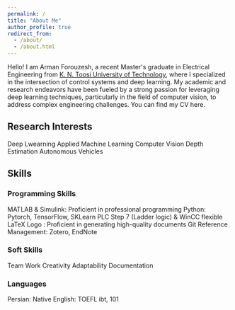 ```yaml
---
permalink: /
title: "About Me"
author_profile: true
redirect_from: 
  - /about/
  - /about.html
---
```


Hello! I am Arman Forouzesh, a recent Master's graduate in Electrical Engineering from [K. N. Toosi University of Technology](https://en.kntu.ac.ir/), where I specialized in the intersection of control systems and deep learning. My academic and research endeavors have been fueled by a strong passion for leveraging deep learning techniques, particularly in the field of computer vision, to address complex engineering challenges. You can find my CV here.

## Research Interests
Deep Lwearning
Applied Machine Learning
Computer Vision
Depth Estimation
Autonomous Vehicles

## Skills
### Programming Skills
MATLAB & Simulink: Proficient in professional programming
Python: Pytorch, TensorFlow, SKLearn
PLC Step 7 (Ladder logic) & WinCC flexible
LaTeX Logo : Proficient in generating high-quality documents
Git
Reference Management: Zotero, EndNote

### Soft Skills
Team Work
Creativity
Adaptability
Documentation

### Languages
Persian: Native
English: TOEFL ibt, 101


